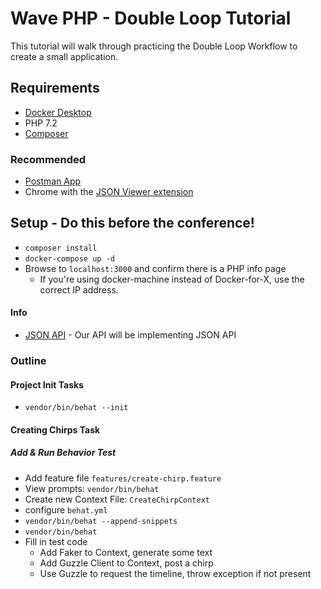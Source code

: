 # Wave PHP - Double Loop Tutorial 
This tutorial will walk through practicing the Double Loop Workflow to create a small application.

## Requirements
- [Docker Desktop](https://www.docker.com/products/docker-desktop) 
- PHP 7.2
- [Composer](https://getcomposer.org/download/)

### Recommended
- [Postman App](https://www.getpostman.com/)
- Chrome with the [JSON Viewer extension](https://chrome.google.com/webstore/detail/json-viewer/gbmdgpbipfallnflgajpaliibnhdgobh)

## Setup - Do this before the conference!
- `composer install` 
- `docker-compose up -d`
- Browse to `localhost:3000` and confirm there is a PHP info page
  - If you're using docker-machine instead of Docker-for-X, use the correct IP address.
  
#### Info
- [JSON API](http://jsonapi.org/) - Our API will be implementing JSON API

### Outline

#### Project Init Tasks
- `vendor/bin/behat --init`  

#### Creating Chirps Task

##### Add & Run Behavior Test
- Add feature file `features/create-chirp.feature`
- View prompts: `vendor/bin/behat`
- Create new Context File: `CreateChirpContext`
- configure `behat.yml`
- `vendor/bin/behat --append-snippets`
- `vendor/bin/behat`
- Fill in test code
    - Add Faker to Context, generate some text
    - Add Guzzle Client to Context, post a chirp
    - Use Guzzle to request the timeline, throw exception if not present